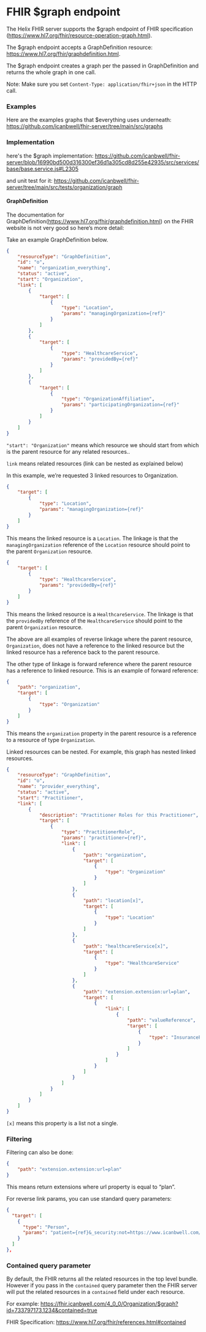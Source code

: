# FHIR $graph endpoint

The Helix FHIR server supports the $graph endpoint of FHIR specification (https://www.hl7.org/fhir/resource-operation-graph.html).

The $graph endpoint accepts a GraphDefinition resource: https://www.hl7.org/fhir/graphdefinition.html.

The $graph endpoint creates a graph per the passed in GraphDefinition and returns the whole graph in one call.

Note: Make sure you set `Content-Type: application/fhir+json` in the HTTP call.

### Examples

Here are the examples graphs that $everything uses underneath: https://github.com/icanbwell/fhir-server/tree/main/src/graphs

### Implementation

here's the $graph implementation: https://github.com/icanbwell/fhir-server/blob/16990bd500d316300ef36d1a305cd8d255e42935/src/services/base/base.service.js#L2305

and unit test for it: https://github.com/icanbwell/fhir-server/tree/main/src/tests/organization/graph

#### GraphDefinition

The documentation for GraphDefinition(https://www.hl7.org/fhir/graphdefinition.html) on the FHIR website is not very good so here’s more detail:

Take an example GraphDefinition below.

```json
{
    "resourceType": "GraphDefinition",
    "id": "o",
    "name": "organization_everything",
    "status": "active",
    "start": "Organization",
    "link": [
        {
            "target": [
                {
                    "type": "Location",
                    "params": "managingOrganization={ref}"
                }
            ]
        },
        {
            "target": [
                {
                    "type": "HealthcareService",
                    "params": "providedBy={ref}"
                }
            ]
        },
        {
            "target": [
                {
                    "type": "OrganizationAffiliation",
                    "params": "participatingOrganization={ref}"
                }
            ]
        }
    ]
}
```

`"start": "Organization"` means which resource we should start from which is the parent resource for any related resources..

`link` means related resources (link can be nested as explained below)

In this example, we’re requested 3 linked resources to Organization.

```json
{
    "target": [
        {
            "type": "Location",
            "params": "managingOrganization={ref}"
        }
    ]
}
```

This means the linked resource is a `Location`. The linkage is that the `managingOrganization` reference of the `Location` resource should point to the parent `Organization` resource.

```json
{
    "target": [
        {
            "type": "HealthcareService",
            "params": "providedBy={ref}"
        }
    ]
}
```

This means the linked resource is a `HealthcareService`. The linkage is that the `providedBy` reference of the `HealthcareService` should point to the parent `Organization` resource.

The above are all examples of reverse linkage where the parent resource, `Organization`, does not have a reference to the linked resource but the linked resource has a reference back to the parent resource.

The other type of linkage is forward reference where the parent resource has a reference to linked resource. This is an example of forward reference:

```json
{
    "path": "organization",
    "target": [
        {
            "type": "Organization"
        }
    ]
}
```

This means the `organization` property in the parent resource is a reference to a resource of type `Organization`.

Linked resources can be nested. For example, this graph has nested linked resources.

```json
{
    "resourceType": "GraphDefinition",
    "id": "o",
    "name": "provider_everything",
    "status": "active",
    "start": "Practitioner",
    "link": [
        {
            "description": "Practitioner Roles for this Practitioner",
            "target": [
                {
                    "type": "PractitionerRole",
                    "params": "practitioner={ref}",
                    "link": [
                        {
                            "path": "organization",
                            "target": [
                                {
                                    "type": "Organization"
                                }
                            ]
                        },
                        {
                            "path": "location[x]",
                            "target": [
                                {
                                    "type": "Location"
                                }
                            ]
                        },
                        {
                            "path": "healthcareService[x]",
                            "target": [
                                {
                                    "type": "HealthcareService"
                                }
                            ]
                        },
                        {
                            "path": "extension.extension:url=plan",
                            "target": [
                                {
                                    "link": [
                                        {
                                            "path": "valueReference",
                                            "target": [
                                                {
                                                    "type": "InsurancePlan"
                                                }
                                            ]
                                        }
                                    ]
                                }
                            ]
                        }
                    ]
                }
            ]
        }
    ]
}
```

`[x]` means this property is a list not a single.

### Filtering

Filtering can also be done:

```json
{
    "path": "extension.extension:url=plan"
}
```

This means return extensions where url property is equal to “plan”.

For reverse link params, you can use standard query parameters:
```json
{
  "target": [
    {
      "type": "Person",
      "params": "patient={ref}&_security:not=https://www.icanbwell.com/owner|bwell"
    }
  ]
},
```

### Contained query parameter

By default, the FHIR returns all the related resources in the top level bundle.  
However if you pass in the `contained` query parameter then the FHIR server will put the related resources in a `contained` field under each resource.

For example: https://fhir.icanbwell.com/4_0_0/Organization/$graph?id=733797173,1234&contained=true

FHIR Specification: https://www.hl7.org/fhir/references.html#contained
